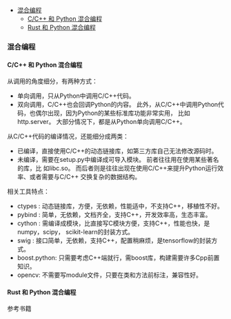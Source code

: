 
<!-- vim-markdown-toc GFM -->

- [混合编程](#混合编程)
  - [C/C++ 和 Python 混合编程](#cc-和-python-混合编程)
  - [Rust 和 Python 混合编程](#rust-和-python-混合编程)

<!-- vim-markdown-toc -->


### 混合编程

#### C/C++ 和 Python 混合编程

从调用的角度细分，有两种方式：  
- 单向调用，只从Python中调用C/C++代码。
- 双向调用，C/C++也会回调Python的内容。 
此外，从C/C++中调用Python代码，也偶尔出现，因为Python的某些标准库功能非常实用，
比如http.server。 大部分情况下，都是从Python单向调用C/C++。

从C/C++代码的编译情况，还能细分成两类：  
- 已编译，直接使用C/C++的动态链接库，如第三方库自己无法修改源码时。
- 未编译，需要在setup.py中编译成可导入模块。 前者往往用在使用某些著名的库，比
  如libc.so。 而后者则是往往出现在使用C/C++来提升Python运行效率、或者需要与C/C++
  交换复杂的数据结构。

相关工具特点：
- ctypes : 动态链接库，方便，无依赖，性能适中，不支持C++，移植性不好。
- pybind : 简单，无依赖，文档齐全，支持C++，开发效率高，生态丰富。
- cython : 需编译成模块，比直接写C模块方便，支持C++，性能也快，是numpy，scipy，
  scikit-learn的封装方式。
- swig  : 接口简单，无依赖，支持C++，配置稍麻烦，是tensorflow的封装方式。
- boost.python: 只需要考虑C++端就行，需boost库，构建需要许多Cpp前置知识。
- opencv: 不需要写module文件，只要在类和方法前标注，兼容性好。


#### Rust 和 Python 混合编程
参考书籍
